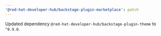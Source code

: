 ```yaml
---
'@red-hat-developer-hub/backstage-plugin-marketplace': patch
---
```


Updated dependency `@red-hat-developer-hub/backstage-plugin-theme` to `^0.9.0`.
